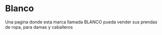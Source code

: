 # Blanco
Una pagina donde esta marca llamada BLANCO pueda vender sus prendas de ropa, para damas y caballeros
